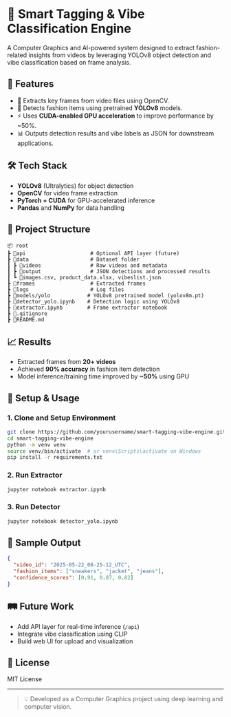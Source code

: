 # 🧠 Smart Tagging & Vibe Classification Engine

A Computer Graphics and AI-powered system designed to extract fashion-related insights from videos by leveraging YOLOv8 object detection and vibe classification based on frame analysis.

## 🚀 Features

- 🎥 Extracts key frames from video files using OpenCV.
- 🧍 Detects fashion items using pretrained **YOLOv8** models.
- ⚡ Uses **CUDA-enabled GPU acceleration** to improve performance by ~50%.
- 📊 Outputs detection results and vibe labels as JSON for downstream applications.

## 🛠️ Tech Stack

- **YOLOv8** (Ultralytics) for object detection
- **OpenCV** for video frame extraction
- **PyTorch + CUDA** for GPU-accelerated inference
- **Pandas** and **NumPy** for data handling

## 📁 Project Structure

```
📦 root
┣ 📂api                     # Optional API layer (future)
┣ 📂data                    # Dataset folder
┃ ┣ 📂videos                # Raw videos and metadata
┃ ┣ 📂output                # JSON detections and processed results
┃ ┗ 📜images.csv, product_data.xlsx, vibeslist.json
┣ 📂frames                  # Extracted frames
┣ 📂logs                    # Log files
┣ 📂models/yolo            # YOLOv8 pretrained model (yolov8m.pt)
┣ 📜detector_yolo.ipynb    # Detection logic using YOLOv8
┣ 📜extractor.ipynb        # Frame extractor notebook
┣ 📜.gitignore
┣ 📜README.md
```

## 📈 Results

- Extracted frames from **20+ videos**
- Achieved **90% accuracy** in fashion item detection
- Model inference/training time improved by **~50%** using GPU

## 🧪 Setup & Usage

### 1. Clone and Setup Environment

```bash
git clone https://github.com/yourusername/smart-tagging-vibe-engine.git
cd smart-tagging-vibe-engine
python -m venv venv
source venv/bin/activate  # or venv\Scripts\activate on Windows
pip install -r requirements.txt
```

### 2. Run Extractor

```bash
jupyter notebook extractor.ipynb
```

### 3. Run Detector

```bash
jupyter notebook detector_yolo.ipynb
```

## 🧬 Sample Output

```json
{
  "video_id": "2025-05-22_08-25-12_UTC",
  "fashion_items": ["sneakers", "jacket", "jeans"],
  "confidence_scores": [0.91, 0.87, 0.82]
}
```

## 🛤️ Future Work

- Add API layer for real-time inference (`/api`)
- Integrate vibe classification using CLIP
- Build web UI for upload and visualization

## 📜 License

MIT License

---

> 💡 Developed as a Computer Graphics project using deep learning and computer vision.
